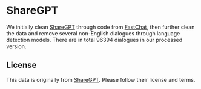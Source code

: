 # ShareGPT

We initially clean [ShareGPT](https://sharegpt.com/) through code from [FastChat](https://github.com/lm-sys/FastChat), then further clean the data and remove several non-English dialogues through language detection models. There are in total 96394 dialogues in our processed version.

## License

This data is originally from [ShareGPT](https://github.com/domeccleston/sharegpt).
Please follow their license and terms.
